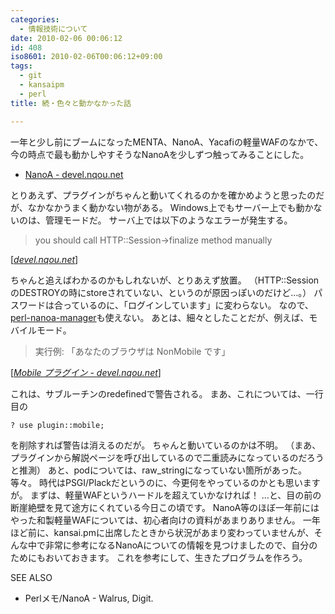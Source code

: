 ```yaml
---
categories:
  - 情報技術について
date: 2010-02-06 00:06:12
id: 408
iso8601: 2010-02-06T00:06:12+09:00
tags:
  - git
  - kansaipm
  - perl
title: 続・色々と動かなかった話

---
```


<p>一年と少し前にブームになったMENTA、NanoA、Yacafiの軽量WAFのなかで、今の時点で最も動かしやすそうなNanoAを少しずつ触ってみることにした。</p>

<ul>
<li><a href="http://www.nishimiyahara.net">NanoA - devel.nqou.net</a></li>
</ul>

<p>
とりあえず、プラグインがちゃんと動いてくれるのかを確かめようと思ったのだが、なかなかうまく動かない物がある。
Windows上でもサーバー上でも動かないのは、管理モードだ。
サーバ上では以下のようなエラーが発生する。</p>

<blockquote cite="http://devel.nqou.net/nanoa/nanoa.cgi/plugin/admin?back=http%3A%2F%2Fdevel.nqou.net%2Fnanoa%2Fnanoa.cgi%2Fplugin%2Fadmin&mode=login" title="devel.nqou.net" class="blockquote"><p>you should call HTTP::Session->finalize method manually</p></blockquote>

<div class="cite">[<cite><a href="http://www.nishimiyahara.net">devel.nqou.net</a></cite>]</div>

<p>ちゃんと追えばわかるのかもしれないが、とりあえず放置。
（HTTP::SessionのDESTROYの時にstoreされていない、というのが原因っぽいのだけど&#133;。）
パスワードは合っているのに、「ログインしています」に変わらない。
なので、<a href="https://github.com/lopnor/perl-nanoa-manager">perl-nanoa-manager</a>も使えない。
あとは、細々としたことだが、例えば、モバイルモード。</p>

<blockquote cite="http://devel.nqou.net/nanoa/nanoa.cgi/plugin/mobile" title="Mobile プラグイン - devel.nqou.net" class="blockquote"><p>実行例: 「あなたのブラウザは NonMobile です」</p></blockquote>

<div class="cite">[<cite><a href="http://www.nishimiyahara.net">Mobile プラグイン - devel.nqou.net</a></cite>]</div>

<p>これは、サブルーチンのredefinedで警告される。
まあ、これについては、一行目の</p>

```default
? use plugin::mobile;
```

<p>を削除すれば警告は消えるのだが。
ちゃんと動いているのかは不明。
（まあ、プラグインから解説ページを呼び出しているので二重読みになっているのだろうと推測）
あと、podについては、raw_stringになっていない箇所があった。
等々。
時代はPSGI/Plackだというのに、今更何をやっているのかとも思いますが。
まずは、軽量WAFというハードルを超えていかなければ！
&#133;と、目の前の断崖絶壁を見て途方にくれている今日この頃です。
NanoA等のほぼ一年前にはやった和製軽量WAFについては、初心者向けの資料があまりありません。
一年ほど前に、kansai.pmに出席したときから状況があまり変わっていませんが、そんな中で非常に参考になるNanoAについての情報を見つけましたので、自分のためにもおいておきます。
これを参考にして、生きたプログラムを作ろう。</p>

<div>
<p>SEE ALSO</p>
<ul>
<li>Perlメモ/NanoA - Walrus, Digit.</li>
</ul>
</div>
    	